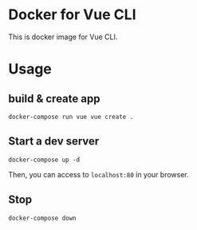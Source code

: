 # Docker for Vue CLI

This is docker image for Vue CLI.

# Usage

## build & create app

```
docker-compose run vue vue create .
```

## Start a dev server

```
docker-compose up -d
```
Then, you can access to `localhost:80` in your browser.

## Stop

```
docker-compose down
```
